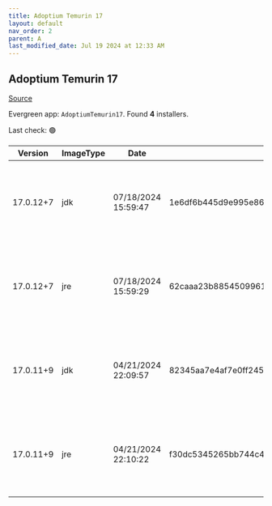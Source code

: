 ```yaml
---
title: Adoptium Temurin 17
layout: default
nav_order: 2
parent: A
last_modified_date: Jul 19 2024 at 12:33 AM
---
```


## Adoptium Temurin 17

[Source](https://adoptium.net/)

Evergreen app: `AdoptiumTemurin17`. Found **4** installers.

Last check: 🟢

| Version   | ImageType | Date                | Checksum                                                         | Size      | Architecture | Type | URI                                                                                                                                                                                                                                                                          |
| --------- | --------- | ------------------- | ---------------------------------------------------------------- | --------- | ------------ | ---- | ---------------------------------------------------------------------------------------------------------------------------------------------------------------------------------------------------------------------------------------------------------------------------- |
| 17.0.12+7 | jdk       | 07/18/2024 15:59:47 | 1e6df6b445d9e995e86fd8225c658df1411d3abab86b540ce4d2063c8a889835 | 167567360 | x64          | msi  | [https://github.com/adoptium/temurin17-binaries/releases/download/jdk-17.0.12%2B7/OpenJDK17U-jdk_x64_windows_hotspot_17.0.12_7.msi](https://github.com/adoptium/temurin17-binaries/releases/download/jdk-17.0.12%2B7/OpenJDK17U-jdk_x64_windows_hotspot_17.0.12_7.msi)       |
| 17.0.12+7 | jre       | 07/18/2024 15:59:29 | 62caaa23b88545099612ae77455fe2ac888ad3731ac0758f5cbedad406fd3c6c | 31494144  | x64          | msi  | [https://github.com/adoptium/temurin17-binaries/releases/download/jdk-17.0.12%2B7/OpenJDK17U-jre_x64_windows_hotspot_17.0.12_7.msi](https://github.com/adoptium/temurin17-binaries/releases/download/jdk-17.0.12%2B7/OpenJDK17U-jre_x64_windows_hotspot_17.0.12_7.msi)       |
| 17.0.11+9 | jdk       | 04/21/2024 22:09:57 | 82345aa7e4af7e0ff245bf7aec60e5ba2fe4c070285950869febda9bb310a5b5 | 165208064 | x86          | msi  | [https://github.com/adoptium/temurin17-binaries/releases/download/jdk-17.0.11%2B9/OpenJDK17U-jdk_x86-32_windows_hotspot_17.0.11_9.msi](https://github.com/adoptium/temurin17-binaries/releases/download/jdk-17.0.11%2B9/OpenJDK17U-jdk_x86-32_windows_hotspot_17.0.11_9.msi) |
| 17.0.11+9 | jre       | 04/21/2024 22:10:22 | f30dc5345265bb744c42f2b048ee50a1d7d3c36bd3e7641ae5177ead8a339f46 | 29261824  | x86          | msi  | [https://github.com/adoptium/temurin17-binaries/releases/download/jdk-17.0.11%2B9/OpenJDK17U-jre_x86-32_windows_hotspot_17.0.11_9.msi](https://github.com/adoptium/temurin17-binaries/releases/download/jdk-17.0.11%2B9/OpenJDK17U-jre_x86-32_windows_hotspot_17.0.11_9.msi) |
